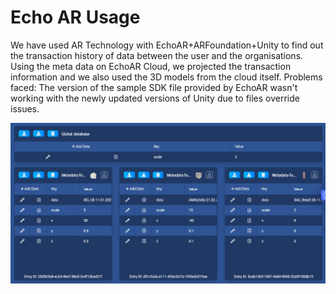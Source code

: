 # Echo AR Usage

We have used AR Technology with EchoAR+ARFoundation+Unity to find out the transaction history of data between the user and the organisations. Using the meta data on EchoAR Cloud, we projected the transaction information and we also used the 3D models from the cloud itself. 
Problems faced: The version of the sample SDK file provided by EchoAR wasn't working with the newly updated versions of Unity due to files override issues.

![Echo AR](assets/echoar.jpeg)
